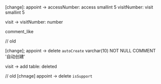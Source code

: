 [change]:
appoint ->
    accessNumber: access smallint 5
    visitNumber: visit smallint 5

visit ->
    visitNumber: number

[create]:
    error_log
    comment_like

// old

[change];
appoint ->
    delete `autoCreate` varchar(10) NOT NULL COMMENT '自动创建'

visit ->
    add table: deleted

// old
[chnage]
appoint ->
    delete `isSupport`
